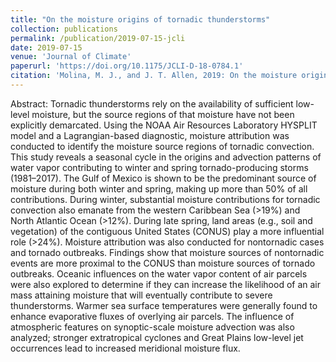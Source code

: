 ```yaml
---
title: "On the moisture origins of tornadic thunderstorms"
collection: publications
permalink: /publication/2019-07-15-jcli
date: 2019-07-15
venue: 'Journal of Climate'
paperurl: 'https://doi.org/10.1175/JCLI-D-18-0784.1'
citation: 'Molina, M. J., and J. T. Allen, 2019: On the moisture origins of tornadic thunderstorms. <i>Journal of Climate</i>. 32, 4321-4346.'
---
```


Abstract: Tornadic thunderstorms rely on the availability of sufficient low-level moisture, but the source regions of that moisture have not been explicitly demarcated. Using the NOAA Air Resources Laboratory HYSPLIT model and a Lagrangian-based diagnostic, moisture attribution was conducted to identify the moisture source regions of tornadic convection. This study reveals a seasonal cycle in the origins and advection patterns of water vapor contributing to winter and spring tornado-producing storms (1981–2017). The Gulf of Mexico is shown to be the predominant source of moisture during both winter and spring, making up more than 50% of all contributions. During winter, substantial moisture contributions for tornadic convection also emanate from the western Caribbean Sea (>19%) and North Atlantic Ocean (>12%). During late spring, land areas (e.g., soil and vegetation) of the contiguous United States (CONUS) play a more influential role (>24%). Moisture attribution was also conducted for nontornadic cases and tornado outbreaks. Findings show that moisture sources of nontornadic events are more proximal to the CONUS than moisture sources of tornado outbreaks. Oceanic influences on the water vapor content of air parcels were also explored to determine if they can increase the likelihood of an air mass attaining moisture that will eventually contribute to severe thunderstorms. Warmer sea surface temperatures were generally found to enhance evaporative fluxes of overlying air parcels. The influence of atmospheric features on synoptic-scale moisture advection was also analyzed; stronger extratropical cyclones and Great Plains low-level jet occurrences lead to increased meridional moisture flux.
